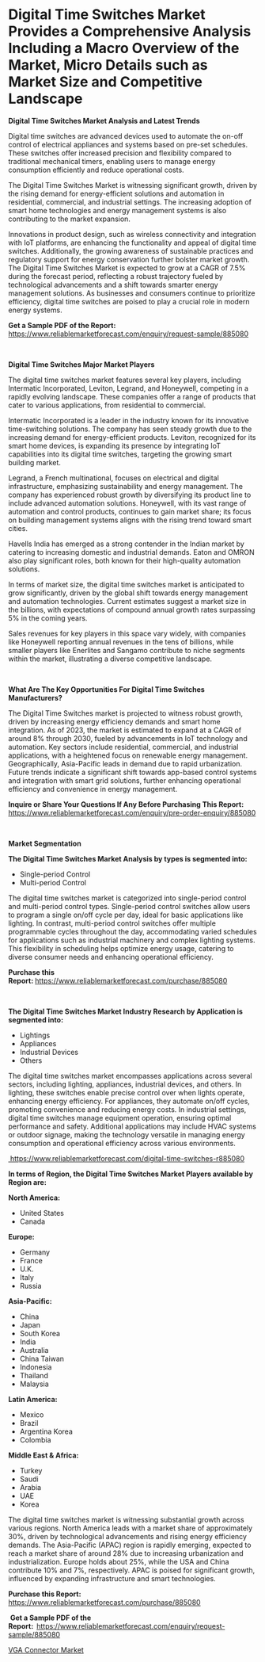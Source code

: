 <p><h1>Digital Time Switches Market Provides a Comprehensive Analysis Including a Macro Overview of the Market, Micro Details such as Market Size and Competitive Landscape</h1></p><p><strong>Digital Time Switches Market Analysis and Latest Trends</strong></p>
<p><p>Digital time switches are advanced devices used to automate the on-off control of electrical appliances and systems based on pre-set schedules. These switches offer increased precision and flexibility compared to traditional mechanical timers, enabling users to manage energy consumption efficiently and reduce operational costs. </p><p>The Digital Time Switches Market is witnessing significant growth, driven by the rising demand for energy-efficient solutions and automation in residential, commercial, and industrial settings. The increasing adoption of smart home technologies and energy management systems is also contributing to the market expansion. </p><p>Innovations in product design, such as wireless connectivity and integration with IoT platforms, are enhancing the functionality and appeal of digital time switches. Additionally, the growing awareness of sustainable practices and regulatory support for energy conservation further bolster market growth. The Digital Time Switches Market is expected to grow at a CAGR of 7.5% during the forecast period, reflecting a robust trajectory fueled by technological advancements and a shift towards smarter energy management solutions. As businesses and consumers continue to prioritize efficiency, digital time switches are poised to play a crucial role in modern energy systems.</p></p>
<p><strong>Get a Sample PDF of the Report:&nbsp;</strong> <a href="https://www.reliablemarketforecast.com/enquiry/request-sample/885080?utm_campaign=2603&utm_medium=2&utm_source=Github&utm_content=ia&utm_term=06042025&utm_id=digital-time-switches">https://www.reliablemarketforecast.com/enquiry/request-sample/885080</a></p>
<p>&nbsp;</p>
<p><strong>Digital Time Switches Major Market Players</strong></p>
<p><p>The digital time switches market features several key players, including Intermatic Incorporated, Leviton, Legrand, and Honeywell, competing in a rapidly evolving landscape. These companies offer a range of products that cater to various applications, from residential to commercial.</p><p>Intermatic Incorporated is a leader in the industry known for its innovative time-switching solutions. The company has seen steady growth due to the increasing demand for energy-efficient products. Leviton, recognized for its smart home devices, is expanding its presence by integrating IoT capabilities into its digital time switches, targeting the growing smart building market.</p><p>Legrand, a French multinational, focuses on electrical and digital infrastructure, emphasizing sustainability and energy management. The company has experienced robust growth by diversifying its product line to include advanced automation solutions. Honeywell, with its vast range of automation and control products, continues to gain market share; its focus on building management systems aligns with the rising trend toward smart cities. </p><p>Havells India has emerged as a strong contender in the Indian market by catering to increasing domestic and industrial demands. Eaton and OMRON also play significant roles, both known for their high-quality automation solutions. </p><p>In terms of market size, the digital time switches market is anticipated to grow significantly, driven by the global shift towards energy management and automation technologies. Current estimates suggest a market size in the billions, with expectations of compound annual growth rates surpassing 5% in the coming years. </p><p>Sales revenues for key players in this space vary widely, with companies like Honeywell reporting annual revenues in the tens of billions, while smaller players like Enerlites and Sangamo contribute to niche segments within the market, illustrating a diverse competitive landscape.</p></p>
<p>&nbsp;</p>
<p><strong>What Are The Key Opportunities For Digital Time Switches Manufacturers?</strong></p>
<p><p>The Digital Time Switches market is projected to witness robust growth, driven by increasing energy efficiency demands and smart home integration. As of 2023, the market is estimated to expand at a CAGR of around 8% through 2030, fueled by advancements in IoT technology and automation. Key sectors include residential, commercial, and industrial applications, with a heightened focus on renewable energy management. Geographically, Asia-Pacific leads in demand due to rapid urbanization. Future trends indicate a significant shift towards app-based control systems and integration with smart grid solutions, further enhancing operational efficiency and convenience in energy management.</p></p>
<p><strong>Inquire or Share Your Questions If Any Before Purchasing This Report:</strong> <a href="https://www.reliablemarketforecast.com/enquiry/pre-order-enquiry/885080?utm_campaign=2603&utm_medium=2&utm_source=Github&utm_content=ia&utm_term=06042025&utm_id=digital-time-switches">https://www.reliablemarketforecast.com/enquiry/pre-order-enquiry/885080</a></p>
<p>&nbsp;</p>
<p><strong>Market Segmentation</strong></p>
<p><strong>The Digital Time Switches Market Analysis by types is segmented into:</strong></p>
<p><ul><li>Single-period Control</li><li>Multi-period Control</li></ul></p>
<p><p>The digital time switches market is categorized into single-period control and multi-period control types. Single-period control switches allow users to program a single on/off cycle per day, ideal for basic applications like lighting. In contrast, multi-period control switches offer multiple programmable cycles throughout the day, accommodating varied schedules for applications such as industrial machinery and complex lighting systems. This flexibility in scheduling helps optimize energy usage, catering to diverse consumer needs and enhancing operational efficiency.</p></p>
<p><strong>Purchase this Report:&nbsp;</strong><a href="https://www.reliablemarketforecast.com/purchase/885080?utm_campaign=2603&utm_medium=2&utm_source=Github&utm_content=ia&utm_term=06042025&utm_id=digital-time-switches">https://www.reliablemarketforecast.com/purchase/885080</a></p>
<p>&nbsp;</p>
<p><strong>The Digital Time Switches Market Industry Research by Application is segmented into:</strong></p>
<p><ul><li>Lightings</li><li>Appliances</li><li>Industrial Devices</li><li>Others</li></ul></p>
<p><p>The digital time switches market encompasses applications across several sectors, including lighting, appliances, industrial devices, and others. In lighting, these switches enable precise control over when lights operate, enhancing energy efficiency. For appliances, they automate on/off cycles, promoting convenience and reducing energy costs. In industrial settings, digital time switches manage equipment operation, ensuring optimal performance and safety. Additional applications may include HVAC systems or outdoor signage, making the technology versatile in managing energy consumption and operational efficiency across various environments.</p></p>
<p><a href="https://www.reliablemarketforecast.com/digital-time-switches-r885080?utm_campaign=2603&utm_medium=2&utm_source=Github&utm_content=ia&utm_term=06042025&utm_id=digital-time-switches">&nbsp;https://www.reliablemarketforecast.com/digital-time-switches-r885080</a></p>
<p><strong>In terms of Region, the Digital Time Switches Market Players available by Region are:</strong></p>
<p>
    <p> <strong> North America: </strong>
        <ul>
            <li>United States</li>
            <li>Canada</li>
        </ul>
        </p> 
    <p> <strong> Europe: </strong>
        <ul>
            <li>Germany</li>
            <li>France</li>
            <li>U.K.</li>
            <li>Italy</li>
            <li>Russia</li>
        </ul>
        </p> 
    <p> <strong> Asia-Pacific: </strong>
        <ul>
            <li>China</li>
            <li>Japan</li>
            <li>South Korea</li>
            <li>India</li>
            <li>Australia</li>
            <li>China Taiwan</li>
            <li>Indonesia</li>
            <li>Thailand</li>
            <li>Malaysia</li>
        </ul>
        </p> 
    <p> <strong> Latin America: </strong>
        <ul>
            <li>Mexico</li>
            <li>Brazil</li>
            <li>Argentina Korea</li>
            <li>Colombia</li>
        </ul>
        </p> 
    <p> <strong> Middle East & Africa: </strong>
        <ul>
            <li>Turkey</li>
            <li>Saudi</li>
            <li>Arabia</li>
            <li>UAE</li>
            <li>Korea</li>
        </ul>
    </p>
    </p>
<p><p>The digital time switches market is witnessing substantial growth across various regions. North America leads with a market share of approximately 30%, driven by technological advancements and rising energy efficiency demands. The Asia-Pacific (APAC) region is rapidly emerging, expected to reach a market share of around 28% due to increasing urbanization and industrialization. Europe holds about 25%, while the USA and China contribute 10% and 7%, respectively. APAC is poised for significant growth, influenced by expanding infrastructure and smart technologies.</p></p>
<p><strong>Purchase this Report: </strong><a href="https://www.reliablemarketforecast.com/purchase/885080?utm_campaign=2603&utm_medium=2&utm_source=Github&utm_content=ia&utm_term=06042025&utm_id=digital-time-switches">https://www.reliablemarketforecast.com/purchase/885080</a></p>
<p>&nbsp;<strong>Get a Sample PDF of the Report:&nbsp;&nbsp;</strong><a href="https://www.reliablemarketforecast.com/enquiry/request-sample/885080?utm_campaign=2603&utm_medium=2&utm_source=Github&utm_content=ia&utm_term=06042025&utm_id=digital-time-switches">https://www.reliablemarketforecast.com/enquiry/request-sample/885080</a></p>
<p><strong></strong></p>
<p><p><a href="https://github.com/ccreola81/Market-Research-Report-List-1/blob/main/vga-connector-market.md?utm_campaign=2603&utm_medium=2&utm_source=Github&utm_content=ia&utm_term=06042025&utm_id=digital-time-switches">VGA Connector Market</a></p></p>